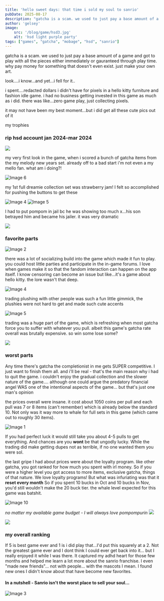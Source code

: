 ```yaml
---
title: 'hello sweet days: that time i sold my soul to sanrio'
pubDate: 2025-08-17
description: "gatcha is a scam. we used to just pay a base amount of a game and got to play with all the pieces either immediately or gauranteed through play time. why pay money for something that doesn't even exist. just make your own art. look....i know...and yet...i fell for it.."
author: 'gelsey'
image:
    src: '/blog/game/hsd3.jpg'
    alt: 'hsd light purple party'
tags: ["games", "gatcha", "mobage", "hsd", "sanrio"]
---
```

gatcha is a scam. we used to just pay a base amount of a game and got to play with all the pieces either immediately or gauranteed through play time. why pay money for something that doesn't even exist. just make your own art.

look....i know...and yet...i fell for it..

i spent....redacted dollars i didn't have for pixels in a hello kitty furniture and fashion idle game. i had no business getting invested in this game as much as i did. there was like...zero game play, just collecting pixels.

it may not have been my best moment...but i did get all these cute pics out of it

my trophies

### rip hsd account jan 2024-mar 2024

![](/blog/game/hsd9.webp)

my very first look in the game, when i scored a bunch of gatcha items from the my melody new years set. already off to a bad start i'm not even a my mello fan. what am i doing?!

![Image 6](/blog/game/hsd6.webp)

my 1st full dreamie collection set was strawberry jam! I felt so accomplished for pushing the buttons to get these

![Image 4](/blog/game/hsd4.webp) ![Image 5](/blog/game/hsd5.webp)

I had to put pompom in jail bc he was showing too much x...his son betrayed him and became his jailer. it was very dramatic

![](/div/strawdiv.webp)

### favorite parts

![Image 2](/blog/game/hsd2.jpg)

there was a lot of socializing build into the game which made it fun to play. you could host little parties and participate in the in-game forums. I love when games make it so that the fandom interaction can happen on the app itself. I know censoring can become an issue but like...it's a game about hello kitty. the lore wasn't that deep.

![Image 4](/blog/game/hsd7.webp)

trading plushing with other people was such a fun little gimmick, the plushies were not hard to get and made such cute accents

![Image 5](/blog/game/hsd8.webp)

trading was a huge part of the game, which is refreshing when most gatcha force you to suffer with whatever you pull. albeit this game's gatcha rate overall was brutally expensive. so win some lose some?

![](/div/strawdiv.webp)

### worst parts

Any time there's gatcha the completionist in me gets SUPER competitive. I just want to finish them all. and i'll be real - that's the main reason why i had to quit the game. i couldn't enjoy the gradual collection and the slower nature of the game.... although one could argue the predatory financial angel WAS one of the intentional aspects of the game... but that's just one man's opinion

the prices overall were insane. it cost about 1050 coins per pull and each pull was 7 or 8 items (can't remember) which is already below the standard 10. Not only was it way more to whale for full sets in this game (which came out to roughly 30 items).

![Image 1](/blog/game/hsd1.jpg)

If you had perfect luck it would still take you about 4-5 pulls to get everything. And chances are you **wont** be that ungodly lucky. While the trading did make getting dupes not as terrible, if no one wanted them you were sol.

the last gripe I had about prices were about the loyalty program. like other gatcha, you got ranked for how much you spent with irl money. So if you were a higher level you got access to more items, exclusive gatcha, things of that nature. We love loyalty programs! But what was infuriating was that it **reset every month** So if you spent 10 bucks in Oct and 10 bucks in Nov, you'd still wouldn't make the 20 buck tier. the whale level expected for this game was batshit.

![Image 10](/blog/game/hsd10.webp)

_no matter my available game budget - I will always love pompompurin ![](/smalls/pompomlove.webp)_ 

![](/div/strawdiv.webp)

### my overall ranking

If 5 is best game ever and 1 is i did play that...I'd put this squarely at a 2. Not the greatest game ever and I dont think I could ever get back into it... but I really enjoyed it while I was there. It captured my adhd heart for those few months and helped me learn a lot more about the sanrio franchise. I even "made new friends"... not with people... with the mascots I mean. I found new ones I didn't know about that have become new favorites.

#### In a nutshell - Sanrio isn't the worst place to sell your soul...

![Image 3](/blog/game/hsd3.jpg)